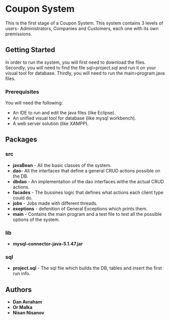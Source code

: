 # Coupon System

This is the first stage of a Coupon System. This system contains 3 levels of users- Administrators, Companies and Customers, each one with its own premissions.

## Getting Started

In order to run the system, you will first need to download the files. Secondly, you will need to find the file sql>project.sql and run it on your visual tool for database. Thirdly, you will need to run the main>program.java files.

### Prerequisites

You will need the following:
* An IDE to run and edit the java files (like Eclipse).
* An unified visual tool for database (like mysql workbench).
* A  web server solution (like XAMPP).


## Packages

### src 
* **javaBean** - All the basic classes of the system.
* **dao**- All the interfaces that define a general CRUD actions possible on the DB.
* **dbdao** - An implementation of the dao interfaces withe the actual CRUD actions.
* **facades** - The bussines logic that defines what actions each client type could do.
* **jobs** - Jobs made with different threads.
* **exeptions** - defenition of General Exceptions which prints them.
* **main** - Contains the main program and a test file to test all the possible options of the system.

### lib
* **mysql-connector-java-5.1.47.jar**

### sql
* **project.sql** - The sql file which builds the DB, tables and insert the first run info.


## Authors

* **Dan Avraham**
* **Or Malka**
* **Nisan Nisanov**

